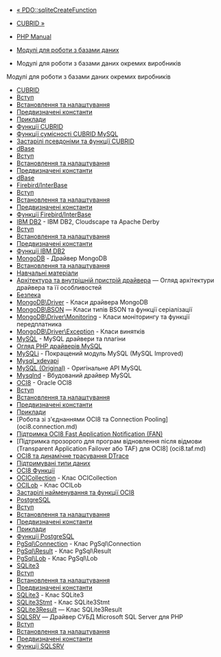 - [« PDO::sqliteCreateFunction](pdo.sqlitecreatefunction.md)
- [CUBRID »](book.cubrid.md)

- [PHP Manual](index.md)
- [Модулі для роботи з базами даних](refs.database.md)
- Модулі для роботи з базами даних окремих виробників

Модулі для роботи з базами даних окремих виробників

- [CUBRID](book.cubrid.md)
- [Вступ](intro.cubrid.md)
- [Встановлення та налаштування](cubrid.setup.md)
- [Предвизначені константи](cubrid.constants.md)
- [Приклади](cubrid.examples.md)
- [Функції CUBRID](ref.cubrid.md)
- [Функції сумісності CUBRID MySQL](cubridmysql.cubrid.md)
- [Застарілі псевдоніми та функції CUBRID](oldaliases.cubrid.md)
- [dBase](book.dbase.md)
- [Вступ](intro.dbase.md)
- [Встановлення та налаштування](dbase.setup.md)
- [Предвизначені константи](dbase.constants.md)
- [dBase](ref.dbase.md)
- [Firebird/InterBase](book.ibase.md)
- [Вступ](intro.ibase.md)
- [Встановлення та налаштування](ibase.setup.md)
- [Предвизначені константи](ibase.constants.md)
- [Функції Firebird/InterBase](ref.ibase.md)
- [IBM DB2](book.ibm-db2.md) - IBM DB2, Cloudscape та Apache Derby
- [Вступ](intro.ibm-db2.md)
- [Встановлення та налаштування](ibm-db2.setup.md)
- [Предвизначені константи](ibm-db2.constants.md)
- [Функції IBM DB2](ref.ibm-db2.md)
- [MongoDB](set.mongodb.md) - Драйвер MongoDB
- [Встановлення та налаштування](mongodb.setup.md)
- [Навчальні матеріали](mongodb.tutorial.md)
- [Архітектура та внутрішній пристрій
драйвера](mongodb.architecture.md) — Огляд архітектури
драйвера та її особливостей
- [Безпека](mongodb.security.md)
- [MongoDB\Driver](book.mongodb.md) - Класи драйвера MongoDB
- [MongoDB\BSON](book.bson.md) — Класи типів BSON та функції
серіалізації
- [MongoDB\Driver\Monitoring](mongodb.monitoring.md) - Класи
моніторингу та функції передплатника
- [MongoDB\Driver\Exception](mongodb.exceptions.md) - Класи
винятків
- [MySQL](set.mysqlinfo.md) - MySQL драйвери та плагіни
- [Огляд PHP драйверів MySQL](mysql.md)
- [MySQLi](book.mysqli.md) - Покращений модуль MySQL (MySQL
Improved)
- [Mysql_xdevapi](book.mysql-xdevapi.md)
- [MySQL (Original)](book.mysql.md) - Оригінальне API MySQL
- [Mysqlnd](book.mysqlnd.md) - Вбудований драйвер MySQL
- [OCI8](book.oci8.md) - Oracle OCI8
- [Вступ](intro.oci8.md)
- [Встановлення та налаштування](oci8.setup.md)
- [Предвизначені константи](oci8.constants.md)
- [Приклади](oci8.examples.md)
- [Робота зі з'єднаннями OCI8 та Connection
Pooling] (oci8.connection.md)
- [Підтримка OCI8 Fast Application Notification
(FAN)](oci8.fan.md)
- [Підтримка прозорого для програм відновлення після
відмови (Transparent Application Failover або TAF) для
OCI8] (oci8.taf.md)
- [OCI8 та динамічне трасування DTrace](oci8.dtrace.md)
- [Підтримувані типи даних](oci8.datatypes.md)
- [OCI8 Функції](ref.oci8.md)
- [OCICollection](class.ocicollection.md) - Клас OCICollection
- [OCILob](class.ocilob.md) - Клас OCILob
- [Застарілі найменування та функції OCI8](oldaliases.oci8.md)
- [PostgreSQL](book.pgsql.md)
- [Вступ](intro.pgsql.md)
- [Встановлення та налаштування](pgsql.setup.md)
- [Предвизначені константи](pgsql.constants.md)
- [Приклади](pgsql.examples.md)
- [Функції PostgreSQL](ref.pgsql.md)
- [PgSql\Connection](class.pgsql-connection.md) - Клас
PgSql\Connection
- [PgSql\Result](class.pgsql-result.md) - Клас PgSql\Result
- [PgSql\Lob](class.pgsql-lob.md) - Клас PgSql\Lob
- [SQLite3](book.sqlite3.md)
- [Вступ](intro.sqlite3.md)
- [Встановлення та налаштування](sqlite3.setup.md)
- [Предвизначені константи](sqlite3.constants.md)
- [SQLite3](class.sqlite3.md) - Клас SQLite3
- [SQLite3Stmt](class.sqlite3stmt.md) - Клас SQLite3Stmt
- [SQLite3Result](class.sqlite3result.md) — Клас SQLite3Result
- [SQLSRV](book.sqlsrv.md) — Драйвер СУБД Microsoft SQL Server для
PHP
- [Вступ](intro.sqlsrv.md)
- [Встановлення та налаштування](sqlsrv.setup.md)
- [Предвизначені константи](sqlsrv.constants.md)
- [Функції SQLSRV](ref.sqlsrv.md)
